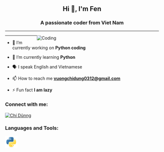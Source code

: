 
<h2 align="center">Hi 👋, I'm Fen</h2>
<h3 align="center">A passionate coder from Viet Nam</h3>
<hr>
<img align="right" alt="Coding" width="400" src="https://images.squarespace-cdn.com/content/v1/5769fc401b631bab1addb2ab/1541580611624-TE64QGKRJG8SWAIUS7NS/ke17ZwdGBToddI8pDm48kPoswlzjSVMM-SxOp7CV59BZw-zPPgdn4jUwVcJE1ZvWQUxwkmyExglNqGp0IvTJZamWLI2zvYWH8K3-s_4yszcp2ryTI0HqTOaaUohrI8PI6FXy8c9PWtBlqAVlUS5izpdcIXDZqDYvprRqZ29Pw0o/coding-freak.gif)">

<hr> 


- 🔭 I’m currently working on **Python coding**

- 🌱 I’m currently learning **Python**

- 🗣 I speak English and Vietnamese

- 📫 How to reach me **vuongchidung0312@gmail.com**

- ⚡ Fun fact **I am lazy**

<h3 align="left">Connect with me:</h3>
<p align="left">
<a href="https://www.facebook.com/profile.php?id=100085897812848" target="blank"><img align="center" src="https://raw.githubusercontent.com/rahuldkjain/github-profile-readme-generator/master/src/images/icons/Social/facebook.svg" alt="Chí Dũnng" height="30" width="40" /></a>
</p>

<h3 align="left">Languages and Tools:</h3>
<p align="left"> <a href="https://www.python.org" target="_blank" rel="noreferrer"> <img src="https://raw.githubusercontent.com/devicons/devicon/master/icons/python/python-original.svg" alt="python" width="40" height="40"/> </a> </p>


